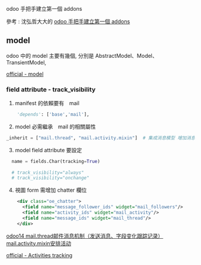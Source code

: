 odoo 手把手建立第一個 addons

參考 : 沈弘哲大大的 [odoo 手把手建立第一個 addons](https://github.com/twtrubiks/odoo-demo-addons-tutorial/tree/master/demo_odoo_tutorial)

## model

odoo 中的 model 主要有幾個, 分別是 AbstractModel、Model、TransientModel,

[official - model](https://www.odoo.com/documentation/16.0/developer/reference/backend/orm.html#models)

### field attribute - track_visibility

1. manifest 的依賴要有　mail 

``` python
    'depends': ['base','mail'],
```

2. model 必需繼承　mail 的相關屬性

```python
_inherit = ["mail.thread", "mail.activity.mixin"]  # 集成消息模型 增加消息记录通知功能
```

3. model field attribute 要設定

```python
  name = fields.Char(tracking=True)
  
  # track_visibility="always"
  # track_visibility="onchange"
```

4. 視圖 form 需增加 chatter 欄位

```xml
    <div class="oe_chatter">
      <field name="message_follower_ids" widget="mail_followers"/>
      <field name="activity_ids" widget="mail_activity"/>
      <field name="message_ids" widget="mail_thread"/>
    </div>
```

[odoo14 mail.thread邮件消息机制（发送消息、字段变化跟踪记录）mail.activity.mixin安排活动](https://blog.csdn.net/weixin_44863237/article/details/123736932)

[official - Activities tracking](https://www.odoo.com/documentation/14.0/developer/reference/addons/mixins.html?highlight=mixins#activities-tracking)